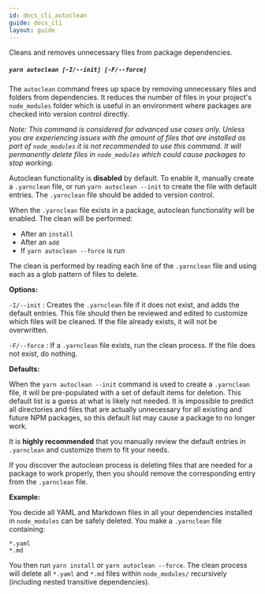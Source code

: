```yaml
---
id: docs_cli_autoclean
guide: docs_cli
layout: guide
---
```


<p class="lead">Cleans and removes unnecessary files from package dependencies.</p>

##### `yarn autoclean [-I/--init] [-F/--force]` <a class="toc" id="toc-yarn-autoclean" href="#toc-yarn-autoclean"></a>

The `autoclean` command frees up space by removing unnecessary files and folders from dependencies. It reduces the number of files in your project's `node_modules` folder which is useful in an environment where packages are checked into version control directly.

_Note: This command is considered for advanced use cases only. Unless you are experiencing issues with the amount of files that are installed as part of `node_modules` it is not recommended to use this command. It will permanently delete files in `node_modules` which could cause packages to stop working._

Autoclean functionality is **disabled** by default. To enable it, manually create a `.yarnclean` file, or run `yarn autoclean --init` to create the file with default entries. The `.yarnclean` file should be added to version control.

When the `.yarnclean` file exists in a package, autoclean functionality will be enabled. The clean will be performed:

- After an `install`
- After an `add`
- If `yarn autoclean --force` is run

The clean is performed by reading each line of the `.yarnclean` file and using each as a glob pattern of files to delete.

**Options:**

`-I/--init` : Creates the `.yarnclean` file if it does not exist, and adds the default entries. This file should then be reviewed and edited to customize which files will be cleaned. If the file already exists, it will not be overwritten.

`-F/--force` : If a `.yarnclean` file exists, run the clean process. If the file does not exist, do nothing.

**Defaults:**

When the `yarn autoclean --init` command is used to create a `.yarnclean` file, it will be pre-populated with a set of default items
for deletion. This default list is a guess at what is likely not needed. It is impossible to predict all directories and files that
are actually unnecessary for all existing and future NPM packages, so this default list may cause a package to no longer work.

It is **highly recommended** that you manually review the default entries in `.yarnclean` and customize them to fit your needs.

If you discover the autoclean process is deleting files that are needed for a package to work properly, then you should remove the
corresponding entry from the `.yarnclean` file.

**Example:**

You decide all YAML and Markdown files in all your dependencies installed in `node_modules` can be safely deleted. You make a `.yarnclean` file containing:

```
*.yaml
*.md
```

You then run `yarn install` or `yarn autoclean --force`. The clean process will delete all `*.yaml` and `*.md` files within `node_modules/` recursively (including nested transitive dependencies).
